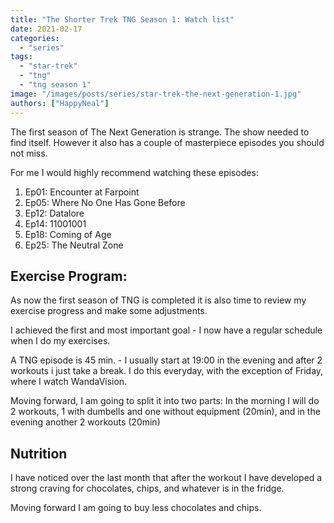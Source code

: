 ```yaml
---
title: "The Shorter Trek TNG Season 1: Watch list"
date: 2021-02-17
categories: 
  - "series"
tags: 
  - "star-trek"
  - "tng"
  - "tng season 1"
image: "/images/posts/series/star-trek-the-next-generation-1.jpg"
authors: ["HappyNeal"]
---
```


The first season of The Next Generation is strange. The show needed to find itself. However it also has a couple of masterpiece episodes you should not miss.

For me I would highly recommend watching these episodes:

1. Ep01: Encounter at Farpoint
2. Ep05: Where No One Has Gone Before
3. Ep12: Datalore
4. Ep14: 11001001
5. Ep18: Coming of Age
6. Ep25: The Neutral Zone

## Exercise Program:

As now the first season of TNG is completed it is also time to review my exercise progress and make some adjustments.

I achieved the first and most important goal - I now have a regular schedule when I do my exercises.

A TNG episode is 45 min. - I usually start at 19:00 in the evening and after 2 workouts i just take a break. I do this everyday, with the exception of Friday, where I watch WandaVision.

Moving forward, I am going to split it into two parts: In the morning I will do 2 workouts, 1 with dumbells and one without equipment (20min), and in the evening another 2 workouts (20min)

## Nutrition

I have noticed over the last month that after the workout I have developed a strong craving for chocolates, chips, and whatever is in the fridge.

Moving forward I am going to buy less chocolates and chips.
